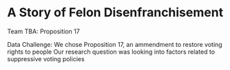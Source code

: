 # A Story of Felon Disenfranchisement
Team TBA: Proposition 17

Data Challenge: We chose Proposition 17, an ammendment to restore voting rights to people  Our research question was looking into factors related to suppressive voting policies 
